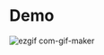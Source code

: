# Demo
![ezgif com-gif-maker](https://user-images.githubusercontent.com/32434683/111859358-07b74000-8949-11eb-8e22-2e9aa7e413d1.gif)
